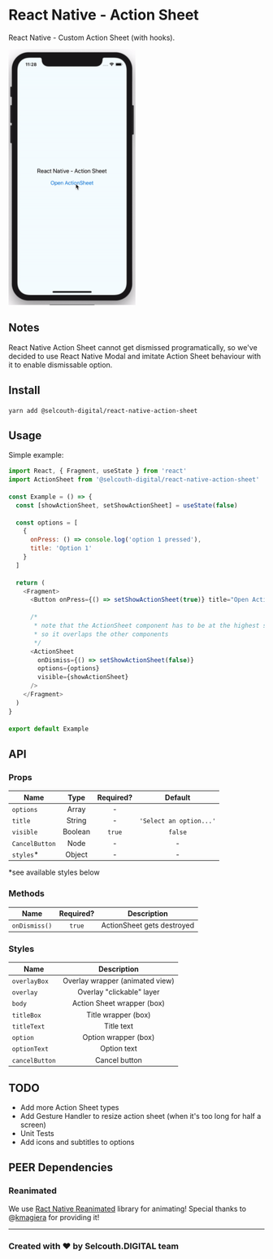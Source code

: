 # React Native - Action Sheet

React Native - Custom Action Sheet (with hooks).

<img src="https://github.com/SelcouthDigital/react-native-action-sheet/blob/master/examples/react-native-action-sheet.gif?raw=true" width="250">

## Notes

React Native Action Sheet cannot get dismissed programatically, so we've decided to use React Native Modal and imitate Action Sheet behaviour with it to enable dismissable option.

## Install

`yarn add @selcouth-digital/react-native-action-sheet`

## Usage

Simple example:

```javascript
import React, { Fragment, useState } from 'react'
import ActionSheet from '@selcouth-digital/react-native-action-sheet'

const Example = () => {
  const [showActionSheet, setShowActionSheet] = useState(false)
  
  const options = [
    {
      onPress: () => console.log('option 1 pressed'),
      title: 'Option 1'
    }
  ]
  
  return (
    <Fragment>
      <Button onPress={() => setShowActionSheet(true)} title="Open Action Sheet" />

      /*
       * note that the ActionSheet component has to be at the highest screen level
       * so it overlaps the other components
       */
      <ActionSheet
        onDismiss={() => setShowActionSheet(false)}
        options={options}
        visible={showActionSheet}
      />
    </Fragment>
  )
}

export default Example
```

## API

### Props

| Name           | Type    | Required?  | Default                 |
| -------------- |:-------:|:----------:|:-----------------------:|
| `options`      | Array   | -          |                         |
| `title`        | String  | -          | `'Select an option...'` |
| `visible`      | Boolean | `true`     | `false`                 |
| `CancelButton` | Node    | -          | -                       |
| `styles`*      | Object  | -          | -                       |

*see available styles below

### Methods

| Name         | Required?  | Description                |
| ------------ |:----------:|:--------------------------:|
| `onDismiss()`| `true`     | ActionSheet gets destroyed |

### Styles

| Name           | Description                             |
| -------------- |:---------------------------------------:|
| `overlayBox`   | Overlay wrapper (animated view)         |
| `overlay`      | Overlay "clickable" layer               |
| `body`         | Action Sheet wrapper (box)              |
| `titleBox`     | Title wrapper (box)                     |
| `titleText`    | Title text                              |
| `option`       | Option wrapper (box)                    |
| `optionText`   | Option text                             |
| `cancelButton` | Cancel button                           |

## TODO

* Add more Action Sheet types
* Add Gesture Handler to resize action sheet (when it's too long for half a screen)
* Unit Tests
* Add icons and subtitles to options

## PEER Dependencies

### Reanimated

We use [Ract Native Reanimated](https://github.com/kmagiera/react-native-reanimated) library for animating! Special thanks to @[kmagiera](https://github.com/kmagiera) for providing it!

___

### Created with ♥ by Selcouth.DIGITAL team
